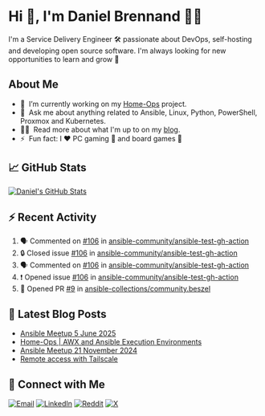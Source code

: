 # Hi 👋, I'm Daniel Brennand 👨‍💻

I'm a Service Delivery Engineer 🛠 passionate about DevOps, self-hosting and developing open source software. I'm always looking for new opportunities to learn and grow 🌱

## About Me

- 🔭 &nbsp;I’m currently working on my [Home-Ops](https://github.com/dbrennand/home-ops) project.
- 💬 &nbsp;Ask me about anything related to Ansible, Linux, Python, PowerShell, Proxmox and Kubernetes.
- 👨‍💻 &nbsp;Read more about what I'm up to on my [blog](https://dbren.uk).
- ⚡ &nbsp;Fun fact: I ❤️ PC gaming 👾 and board games 🎲

## 📈 GitHub Stats

[![Daniel's GitHub Stats](https://github-readme-stats.vercel.app/api?username=dbrennand&show_icons=true&count_private=true&hide_border=true&theme=dark)](https://github.com/anuraghazra/github-readme-stats)

## ⚡ Recent Activity

<!--START_SECTION:activity-->
1. 🗣 Commented on [#106](https://github.com/ansible-community/ansible-test-gh-action/issues/106#issuecomment-3239900895) in [ansible-community/ansible-test-gh-action](https://github.com/ansible-community/ansible-test-gh-action)
2. 🔒 Closed issue [#106](https://github.com/ansible-community/ansible-test-gh-action/issues/106) in [ansible-community/ansible-test-gh-action](https://github.com/ansible-community/ansible-test-gh-action)
3. 🗣 Commented on [#106](https://github.com/ansible-community/ansible-test-gh-action/issues/106#issuecomment-3239532267) in [ansible-community/ansible-test-gh-action](https://github.com/ansible-community/ansible-test-gh-action)
4. ❗ Opened issue [#106](https://github.com/ansible-community/ansible-test-gh-action/issues/106) in [ansible-community/ansible-test-gh-action](https://github.com/ansible-community/ansible-test-gh-action)
5. 💪 Opened PR [#9](https://github.com/ansible-collections/community.beszel/pull/9) in [ansible-collections/community.beszel](https://github.com/ansible-collections/community.beszel)
<!--END_SECTION:activity-->

## 📝 Latest Blog Posts

<!-- BLOG-POST-LIST:START -->
- [Ansible Meetup 5 June 2025](https://dbren.uk/blog/ansible-meetup-5-june/)
- [Home-Ops | AWX and Ansible Execution Environments](https://dbren.uk/blog/homeops-ansible-ee/)
- [Ansible Meetup 21 November 2024](https://dbren.uk/blog/ansible-meetup-21-november/)
- [Remote access with Tailscale](https://dbren.uk/blog/tailscale/)
<!-- BLOG-POST-LIST:END -->

## 💬 Connect with Me

[![Email](https://img.shields.io/badge/Email-D14836?style=flat&logo=gmail&logoColor=white)](mailto:contact@danielbrennand.com) [![LinkedIn](https://img.shields.io/badge/Linkedin-%230077B5.svg?style=flat&logo=linkedin&logoColor=white)](https://www.linkedin.com/in/dbrenuk) [![Reddit](https://img.shields.io/badge/Reddit-FF4500?style=flat&logo=reddit&logoColor=white)](https://www.reddit.com/user/dbrenuk) [![X](https://img.shields.io/badge/X-%23000000.svg?style=flat&logo=X&logoColor=white)](https://twitter.com/dbrenuk)
